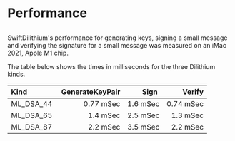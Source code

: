 # Performance

## 

SwiftDilithium's performance for generating keys, signing a small message and verifying the signature for a small message was measured on an iMac 2021, Apple M1 chip.

The table below shows the times in milliseconds for the three Dilithium kinds.

| Kind          | GenerateKeyPair | Sign        |      Verify |
|:--------------|----------------:|------------:|------------:|
| ML_DSA_44     | 0.77 mSec       | 1.6 mSec    | 0.74 mSec   |
| ML_DSA_65     | 1.4 mSec        | 2.5 mSec    | 1.3 mSec    |
| ML_DSA_87     | 2.2 mSec        | 3.5 mSec    | 2.2 mSec    |

